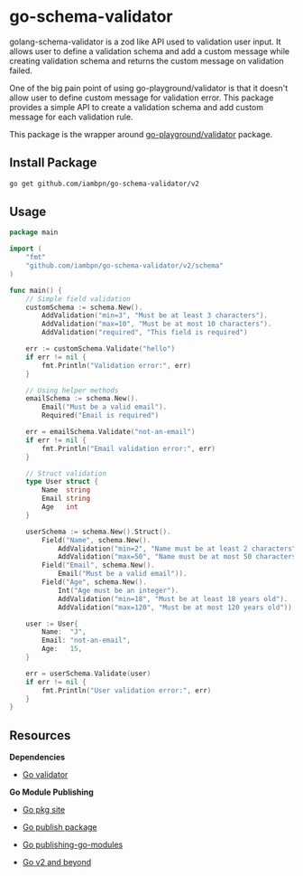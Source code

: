 # go-schema-validator

golang-schema-validator is a zod like API used to validation user input. It allows user to define a validation schema and add a custom message while creating validation schema and returns the custom message on validation failed.

One of the big pain point of using go-playground/validator is that it doesn't allow user to define custom message for validation error. This package provides a simple API to create a validation schema and add custom message for each validation rule.

This package is the wrapper around [go-playground/validator](https://github.com/go-playground/validator) package.

## Install Package

```bash
go get github.com/iambpn/go-schema-validator/v2
```

## Usage

```go
package main

import (
	"fmt"
	"github.com/iambpn/go-schema-validator/v2/schema"
)

func main() {
	// Simple field validation
	customSchema := schema.New().
		AddValidation("min=3", "Must be at least 3 characters").
		AddValidation("max=10", "Must be at most 10 characters").
		AddValidation("required", "This field is required")

	err := customSchema.Validate("hello")
	if err != nil {
		fmt.Println("Validation error:", err)
	}

	// Using helper methods
	emailSchema := schema.New().
		Email("Must be a valid email").
		Required("Email is required")

	err = emailSchema.Validate("not-an-email")
	if err != nil {
		fmt.Println("Email validation error:", err)
	}

	// Struct validation
	type User struct {
		Name  string
		Email string
		Age   int
	}

	userSchema := schema.New().Struct().
		Field("Name", schema.New().
			AddValidation("min=2", "Name must be at least 2 characters").
			AddValidation("max=50", "Name must be at most 50 characters")).
		Field("Email", schema.New().
			Email("Must be a valid email")).
		Field("Age", schema.New().
			Int("Age must be an integer").
			AddValidation("min=18", "Must be at least 18 years old").
			AddValidation("max=120", "Must be at most 120 years old"))

	user := User{
		Name:  "J",
		Email: "not-an-email",
		Age:   15,
	}

	err = userSchema.Validate(user)
	if err != nil {
		fmt.Println("User validation error:", err)
	}
}
```

## Resources

**Dependencies**

- [Go validator](https://github.com/go-playground/validator)

**Go Module Publishing**

- [Go pkg site](https://pkg.go.dev/about)
- [Go publish package](https://go.dev/doc/modules/publishing)

- [Go publishing-go-modules](https://go.dev/blog/publishing-go-modules)
- [Go v2 and beyond](https://go.dev/blog/v2-go-modules)
